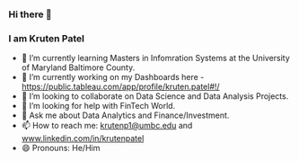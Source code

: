 ### Hi there 👋

### I am Kruten Patel

- 🌱 I’m currently learning Masters in Infomration Systems at the University of Maryland Baltimore County.
- 🔭 I’m currently working on my Dashboards here - https://public.tableau.com/app/profile/kruten.patel#!/
- 👯 I’m looking to collaborate on Data Science and Data Analysis Projects.
- 🤔 I’m looking for help with FinTech World.
- 💬 Ask me about Data Analytics and Finance/Investment.
- 📫 How to reach me: krutenp1@umbc.edu and www.linkedin.com/in/krutenpatel 
- 😄 Pronouns: He/Him

